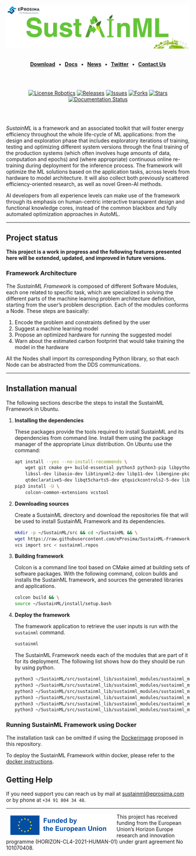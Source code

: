 [![SustainML](.figures/SustainML_GitHub.png)](https://sustainml.eu/)

<br>

<div class="menu" align="center">
    <strong>
        <a href="https://eprosima.com/index.php/downloads-all">Download</a>
        <span>&nbsp;&nbsp;•&nbsp;&nbsp;</span>
        <a href="https://sustainml.readthedocs.io/en/latest">Docs</a>
        <span>&nbsp;&nbsp;•&nbsp;&nbsp;</span>
        <a href="https://sustainml.eu/index.php/news">News</a>
        <span>&nbsp;&nbsp;•&nbsp;&nbsp;</span>
        <a href="https://twitter.com/EProsima">Twitter</a>
        <span>&nbsp;&nbsp;•&nbsp;&nbsp;</span>
        <a href="mailto:info@eprosima.com">Contact Us</a>
    </strong>
</div>

<br><br>

<div class="badges" align="center">
    <a href="https://opensource.org/licenses/Apache-2.0"><img alt="License Robotics" src="https://img.shields.io/github/license/eProsima/SustainML.svg"/></a>
    <a href="https://github.com/eProsima/SustainML/releases"><img alt="Releases" src="https://img.shields.io/github/v/release/eProsima/SustainML?sort=semver"/></a>
    <a href="https://github.com/eProsima/SustainML/issues"><img alt="Issues" src="https://img.shields.io/github/issues/eProsima/SustainML.svg"/></a>
    <a href="https://github.com/eProsima/SustainML/network/memberss"><img alt="Forks" src="https://img.shields.io/github/forks/eProsima/SustainML.svg"/></a>
    <a href="https://github.com/eProsima/SustainML/stargazerss"><img alt="Stars" src="https://img.shields.io/github/stars/eProsima/SustainML.svg"/></a>
    <a href="https://SustainML.readthedocs.io/en/latest/"><img alt="Documentation Status" src="https://readthedocs.org/projects/SustainML/badge/?version=latest"/></a>
</div>

<br><br>

*SustainML* is a framework and an associated toolkit that will foster energy efficiency throughout the whole life-cycle of ML applications: from the design and exploration phase that includes exploratory iterations of training, testing and optimizing different system versions through the final training of the production systems (which often involves huge amounts of data, computation and epochs) and (where appropriate) continuous online re-training during deployment for the inference process.
The framework will optimize the ML solutions based on the application tasks, across levels from hardware to model architecture.
It will also collect both previously scattered efficiency-oriented research, as well as novel Green-AI methods.

AI developers from all experience levels can make use of the framework through its emphasis on human-centric interactive transparent design and functional knowledge cores, instead of the common blackbox and fully automated optimization approaches in AutoML.

---

## Project status

**This project is a work in progress and the following features presented here will be extended, updated, and improved in future versions.**

### Framework Architecture

The *SustainML Framework* is composed of different Software Modules, each one related to specific task, which are specialized in solving the different parts of the machine learning problem architecture definition, starting from the user’s problem description.
Each of the modules conforms a Node.
These steps are basically:

1. Encode the problem and constraints defined by the user
2. Suggest a machine learning model
3. Propose an optimized hardware for running the suggested model
4. Warn about the estimated carbon footprint that would take training the model in the hardware

All the Nodes shall import its corresponding Python library, so that each Node can be abstracted from the DDS communications.

---

## Installation manual

The following sections describe the steps to install the SustainML Framework in Ubuntu.

1. **Installing the dependencies**

    These packages provide the tools required to install SustainML and its dependencies from command line.
    Install them using the package manager of the appropriate Linux distribution.
    On Ubuntu use the command:

    ```bash
    apt install --yes --no-install-recommends \
        wget git cmake g++ build-essential python3 python3-pip libpython3-dev swig \
        libssl-dev libasio-dev libtinyxml2-dev libp11-dev libengine-pkcs11-openssl softhsm2 \
        qtdeclarative5-dev libqt5charts5-dev qtquickcontrols2-5-dev libqt5svg5 qml-module-qtquick-controls && \
    pip3 install -U \
        colcon-common-extensions vcstool
    ```

2. **Downloading sources**

    Create a SustainML directory and download the repositories file that will be used to install SustainML Framework and its dependencies.

    ```bash
    mkdir -p ~/SustainML/src && cd ~/SustainML && \
    wget https://raw.githubusercontent.com/eProsima/SustainML-Framework/main/sustainml.repos && \
    vcs import src < sustainml.repos
    ```

3. **Building framework**

    Colcon is a command line tool based on CMake aimed at building sets of software packages.
    With the following command, colcon builds and installs the SustainML framework, and sources the generated libraries and applications.

    ```bash
    colcon build && \
    source ~/SustainML/install/setup.bash
    ```

4. **Deploy the framework**

    The framework application to retrieve the user inputs is run with the `sustainml` command.

    ```bash
    sustainml
    ```

    The SustainML Framework needs each of the modules that are part of it for its deployment.
    The following list shows how do they should be run by using python.


    ```bash
    python3 ~/SustainML/src/sustainml_lib/sustainml_modules/sustainml_modules/sustainml-wp1/app_requirements_node.py
    python3 ~/SustainML/src/sustainml_lib/sustainml_modules/sustainml_modules/sustainml-wp1/ml_model_metadata_node.py
    python3 ~/SustainML/src/sustainml_lib/sustainml_modules/sustainml_modules/sustainml-wp1/ml_model_provider_node.py
    python3 ~/SustainML/src/sustainml_lib/sustainml_modules/sustainml_modules/sustainml-wp2/hw_resources_provider_node.py
    python3 ~/SustainML/src/sustainml_lib/sustainml_modules/sustainml_modules/sustainml-wp2/hw_constraints_node.py
    python3 ~/SustainML/src/sustainml_lib/sustainml_modules/sustainml_modules/sustainml-wp3/carbon_footprint_node.py
    ```

### Running SustainML Framework using Docker

The installation task can be omitted if using the [Dockerimage](docker/Dockerfile) proposed in this repository.

To deploy the SustainML Framework within docker, please refer to the [docker instructions](docker/README.md).

## Getting Help

If you need support you can reach us by mail at [sustainml@eprosima.com](mailto:sustainml@eprosima.com) or by phone at `+34 91 804 34 48`.

---

<a href="https://sustainml.eu"><img src=".figures/eu_funded.png" align="left" hspace="8" vspace="2" height="60" ></a>
This project has received funding from the European Union’s Horizon Europe research and innovation programme (HORIZON-CL4-2021-HUMAN-01) under grant agreement No 101070408.
